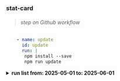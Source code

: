 ### stat-card
####


> ###### step on Github workflow
```yaml
    - name: update
      id: update
      run: |
       npm install --save
       npm run update
 ```      



<details><summary><strong>run list from: 2025-05-01 to: 2025-06-01</strong></summary>

**number** | **conclusion** | **event** | **updatedAt** | **status** | **url**
---: | :---  | :---  | :---  | :---  | :--- 
#660|success|schedule|2025-05-31 05:43:32 CEST|completed|[*#660*](https://github.com/milankomaj/stat-card/actions/runs/15359790164)
#659|success|schedule|2025-05-30 05:45:32 CEST|completed|[*#659*](https://github.com/milankomaj/stat-card/actions/runs/15338713742)
#658|success|schedule|2025-05-29 05:48:49 CEST|completed|[*#658*](https://github.com/milankomaj/stat-card/actions/runs/15315788272)
#657|success|schedule|2025-05-28 05:46:49 CEST|completed|[*#657*](https://github.com/milankomaj/stat-card/actions/runs/15291004727)
#656|success|schedule|2025-05-27 05:47:14 CEST|completed|[*#656*](https://github.com/milankomaj/stat-card/actions/runs/15266169760)
#651|success|schedule|2025-05-26 05:50:00 CEST|completed|[*#651*](https://github.com/milankomaj/stat-card/actions/runs/15245756897)
#650|success|schedule|2025-05-25 05:50:29 CEST|completed|[*#650*](https://github.com/milankomaj/stat-card/actions/runs/15233908395)
#640|failure|schedule|2025-05-07 05:36:49 CEST|completed|[*#640*](https://github.com/milankomaj/stat-card/actions/runs/14874579617)
#639|failure|schedule|2025-05-06 05:35:13 CEST|completed|[*#639*](https://github.com/milankomaj/stat-card/actions/runs/14851082258)
#638|failure|schedule|2025-05-05 05:38:26 CEST|completed|[*#638*](https://github.com/milankomaj/stat-card/actions/runs/14828544600)
#637|success|schedule|2025-05-04 05:41:12 CEST|completed|[*#637*](https://github.com/milankomaj/stat-card/actions/runs/14817357773)
#636|success|schedule|2025-05-03 05:33:58 CEST|completed|[*#636*](https://github.com/milankomaj/stat-card/actions/runs/14807060007)
#635|success|schedule|2025-05-02 05:37:21 CEST|completed|[*#635*](https://github.com/milankomaj/stat-card/actions/runs/14788144534)
#634|success|schedule|2025-05-01 05:42:55 CEST|completed|[*#634*](https://github.com/milankomaj/stat-card/actions/runs/14769251393)
</details>
